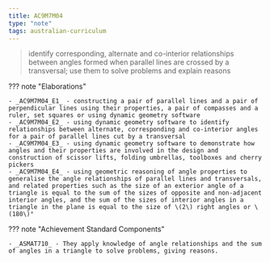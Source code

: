```yaml
---
title: AC9M7M04
type: "note"
tags: australian-curriculum
---
```




> identify corresponding, alternate and co-interior relationships between angles formed when parallel lines are crossed by a transversal; use them to solve problems and explain reasons

??? note "Elaborations"

	- _AC9M7M04_E1_ - constructing a pair of parallel lines and a pair of perpendicular lines using their properties, a pair of compasses and a ruler, set squares or using dynamic geometry software
	- _AC9M7M04_E2_ - using dynamic geometry software to identify relationships between alternate, corresponding and co-interior angles for a pair of parallel lines cut by a transversal
	- _AC9M7M04_E3_ - using dynamic geometry software to demonstrate how angles and their properties are involved in the design and construction of scissor lifts, folding umbrellas, toolboxes and cherry pickers
	- _AC9M7M04_E4_ - using geometric reasoning of angle properties to generalise the angle relationships of parallel lines and transversals, and related properties such as the size of an exterior angle of a triangle is equal to the sum of the sizes of opposite and non-adjacent interior angles, and the sum of the sizes of interior angles in a triangle in the plane is equal to the size of \(2\) right angles or \(180\)°
??? note "Achievement Standard Components"

	- _ASMAT710_ - They apply knowledge of angle relationships and the sum of angles in a triangle to solve problems, giving reasons.


